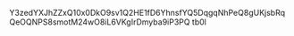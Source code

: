 Y3zedYXJhZZxQ10x0DkO9sv1Q2HE1fD6YhnsfYQ5DqgqNhPeQ8gUKjsbRqQeOQNPS8smotM24wO8iL6VKgIrDmyba9iP3PQ
tb0l